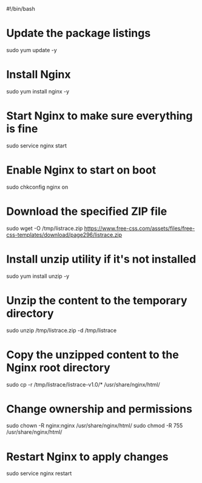 #!/bin/bash
# Update the package listings
sudo yum update -y

# Install Nginx
sudo yum install nginx -y

# Start Nginx to make sure everything is fine
sudo service nginx start

# Enable Nginx to start on boot
sudo chkconfig nginx on

# Download the specified ZIP file
sudo wget -O /tmp/listrace.zip https://www.free-css.com/assets/files/free-css-templates/download/page296/listrace.zip

# Install unzip utility if it's not installed
sudo yum install unzip -y

# Unzip the content to the temporary directory
sudo unzip /tmp/listrace.zip -d /tmp/listrace

# Copy the unzipped content to the Nginx root directory
sudo cp -r /tmp/listrace/listrace-v1.0/* /usr/share/nginx/html/

# Change ownership and permissions
sudo chown -R nginx:nginx /usr/share/nginx/html/
sudo chmod -R 755 /usr/share/nginx/html/

# Restart Nginx to apply changes
sudo service nginx restart
